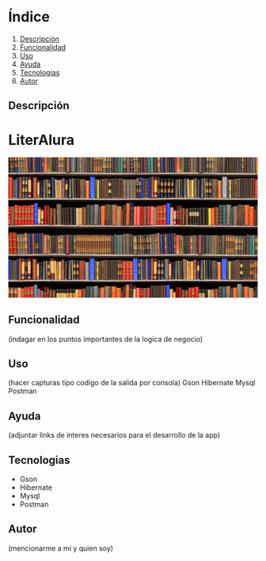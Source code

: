 # Índice 
1. [Descripción](#descripción)
2. [Funcionalidad](#funcionalidad)
3. [Uso](#uso)
4. [Ayuda](#ayuda)
5. [Tecnologias](#tecnologias)
6. [Autor](#autor)
   
## Descripción
<h1>LiterAlura</h1>

![Imagen](src/main/java/com/literalura/literalura/libroPortada.jpg)

## Funcionalidad
(indagar en los puntos importantes de la logica de negocio)

## Uso
(hacer capturas tipo codigo de la salida por consola)
Gson
Hibernate 
Mysql 
Postman 

## Ayuda
(adjuntar links de interes necesarios para el desarrollo de la app)



## Tecnologias
- Gson
- Hibernate 
- Mysql 
- Postman 

## Autor
(mencionarme a mi y quien soy)





